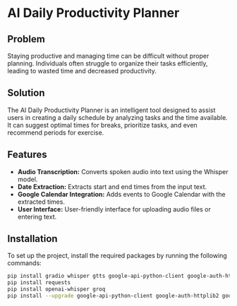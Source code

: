 # AI Daily Productivity Planner

## Problem

Staying productive and managing time can be difficult without proper planning. Individuals often struggle to organize their tasks efficiently, leading to wasted time and decreased productivity.

## Solution

The AI Daily Productivity Planner is an intelligent tool designed to assist users in creating a daily schedule by analyzing tasks and the time available. It can suggest optimal times for breaks, prioritize tasks, and even recommend periods for exercise.

## Features

- **Audio Transcription:** Converts spoken audio into text using the Whisper model.
- **Date Extraction:** Extracts start and end times from the input text.
- **Google Calendar Integration:** Adds events to Google Calendar with the extracted times.
- **User Interface:** User-friendly interface for uploading audio files or entering text.

## Installation

To set up the project, install the required packages by running the following commands:

```bash
pip install gradio whisper gtts google-api-python-client google-auth-httplib2 google-auth-oauthlib
pip install requests
pip install openai-whisper groq
pip install --upgrade google-api-python-client google-auth-httplib2 google-auth-oauthlib whisper gradio
